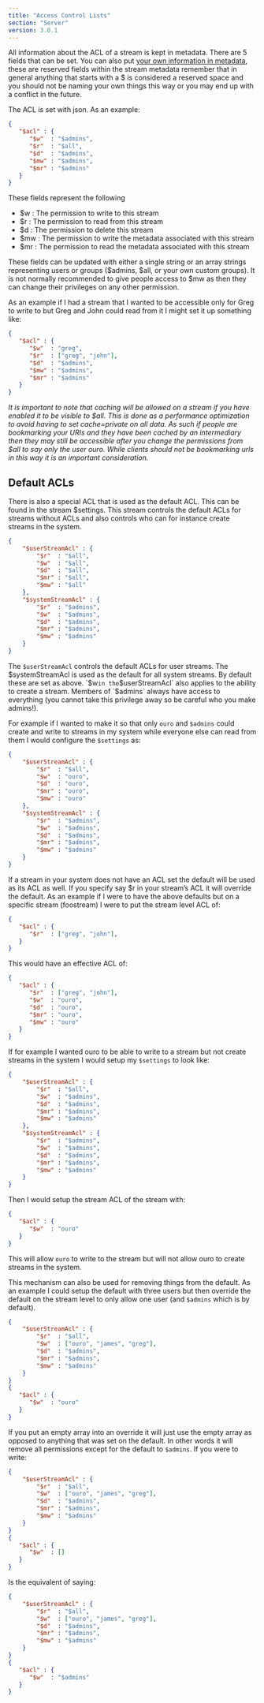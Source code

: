 ```yaml
---
title: "Access Control Lists"
section: "Server"
version: 3.0.1
---
```


All information about the ACL of a stream is kept in metadata. There are 5 fields that can be set. You can also put [your own information in metadata](../stream-metadata), these are reserved fields within the stream metadata remember that in general anything that starts with a $ is considered a reserved space and you should not be naming your own things this way or you may end up with a conflict in the future.

The ACL is set with json. As an example:

```json
{
   "$acl" : {
      "$w"  : "$admins",
      "$r"  : "$all",
      "$d"  : "$admins",
      "$mw" : "$admins",
      "$mr" : "$admins"
   }
}
```

These fields represent the following

- $w  : The permission to write to this stream
- $r  : The permission to read from this stream
- $d  : The permission to delete this stream
- $mw : The permission to write the metadata associated with this stream
- $mr : The permission to read the metadata associated with this stream

These fields can be updated with either a single string or an array strings representing users or groups ($admins, $all, or your own custom groups). It is not normally recommended to give people access to $mw as then they can change their privileges on any other permission.

As an example if I had a stream that I wanted to be accessible only for Greg to write to but Greg and John could read from it I might set it up something like:

```json
{
   "$acl" : {
      "$w"  : "greg",
      "$r"  : ["greg", "john"],
      "$d"  : "$admins",
      "$mw" : "$admins",
      "$mr" : "$admins"
   }
}
```

*It is important to note that caching will be allowed on a stream if you have enabled it to be visible to $all. This is done as a performance optimization to avoid having to set cache=private on all data. As such if people are bookmarking your URIs and they have been cached by an intermediary then they may still be accessible after you change the permissions from $all to say only the user ouro. While clients should not be bookmarking urls in this way it is an important consideration.*

## Default ACLs

There is also a special ACL that is used as the default ACL. This can be found in the stream $settings. This stream controls the default ACLs for streams without ACLs and also controls who can for instance create streams in the system.


```json
{
    "$userStreamAcl" : {
        "$r"  : "$all",
        "$w"  : "$all",
        "$d"  : "$all",
        "$mr" : "$all",
        "$mw" : "$all"
    },
    "$systemStreamAcl" : {
        "$r"  : "$admins",
        "$w"  : "$admins",
        "$d"  : "$admins",
        "$mr" : "$admins",
        "$mw" : "$admins"
    }
}
```

The `$userStreamAcl` controls the default ACLs for user streams. The $systemStreamAcl is used as the default for all system streams. By default these are set as above. `$w` in the `$userStreamAcl` also applies to the ability to create a stream. Members of `$admins` always have access to everything (you cannot take this privilege away so be careful who you make admins!).

For example if I wanted to make it so that only `ouro` and `$admins` could create and write to streams in my system while everyone else can read from them I would configure the `$settings` as:

```json
{
    "$userStreamAcl" : {
        "$r"  : "$all",
        "$w"  : "ouro",
        "$d"  : "ouro",
        "$mr" : "ouro",
        "$mw" : "ouro"
    },
    "$systemStreamAcl" : {
        "$r"  : "$admins",
        "$w"  : "$admins",
        "$d"  : "$admins",
        "$mr" : "$admins",
        "$mw" : "$admins"
    }
}
```

If a stream in your system does not have an ACL set the default will be used as its ACL as well. If you specify say $r in your stream’s ACL it will override the default. As an example if I were to have the above defaults but on a specific stream (foostream) I were to put the stream level ACL of:

```json
{
   "$acl" : {
      "$r"  : ["greg", "john"],
   }
}
```

This would have an effective ACL of:


```json
{
   "$acl" : {
      "$r"  : ["greg", "john"],
      "$w"  : "ouro",
      "$d"  : "ouro",
      "$mr" : "ouro",
      "$mw" : "ouro"
   }
}

```

If for example I wanted ouro to be able to write to a stream but not create streams in the system I would setup my `$settings` to look like:

```json
{
    "$userStreamAcl" : {
        "$r"  : "$all",
        "$w"  : "$admins",
        "$d"  : "$admins",
        "$mr" : "$admins",
        "$mw" : "$admins"
    },
    "$systemStreamAcl" : {
        "$r"  : "$admins",
        "$w"  : "$admins",
        "$d"  : "$admins",
        "$mr" : "$admins",
        "$mw" : "$admins"
    }
}
```

Then I would setup the stream ACL of the stream with:

```json
{
   "$acl" : {
      "$w"  : "ouro"
   }
}
```

This will allow `ouro` to write to the stream but will not allow ouro to create streams in the system. 

This mechanism can also be used for removing things from the default. As an example I could setup the default with three users but then override the default on the stream level to only allow one user (and `$admins` which is by default).

```json
{
    "$userStreamAcl" : {
        "$r"  : "$all",
        "$w"  : ["ouro", "james", "greg"],
        "$d"  : "$admins",
        "$mr" : "$admins",
        "$mw" : "$admins"
    }
}
{
   "$acl" : {
      "$w"  : "ouro"
   }
}
```

If you put an empty array into an override it will just use the empty array as opposed to anything that was set on the default. In other words it will remove all permissions except for the default to `$admins`. If you were to write:

```json
{
    "$userStreamAcl" : {
        "$r"  : "$all",
        "$w"  : ["ouro", "james", "greg"],
        "$d"  : "$admins",
        "$mr" : "$admins",
        "$mw" : "$admins"
    }
}
{
   "$acl" : {
      "$w"  : []
   }
}
```

Is the equivalent of saying:

```json
{
    "$userStreamAcl" : {
        "$r"  : "$all",
        "$w"  : ["ouro", "james", "greg"],
        "$d"  : "$admins",
        "$mr" : "$admins",
        "$mw" : "$admins"
    }
}
{
   "$acl" : {
      "$w"  : "$admins"
   }
}
```
